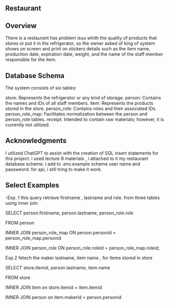 ## Restaurant
## Overview
There is a restaurant has problem isuu whith the quality of products that stores or put it in the refrigerator, so the owner asked of king of system shows on screen and print on stickers details such as the item name, production date, expiration date, weight, and the name of the staff member responsible for the item.

## Database Schema
The system consists of six tables:

store: Represents the refrigerator or any kind of storage.
person: Contains the names and IDs of all staff members.
item: Represents the products stored in the store.
person_role: Contains roles and their associated IDs.
person_role_map: Facilitates normalization between the person and person_role tables.
receipt: Intended to contain raw materials; however, it is currently not utilized.
## Acknowledgments
I utilized ChatGPT to assist with the creation of SQL insert statements for this project.
i used lecture 8 materials , i attached to it my restaurant database scheme.
i add to .env.example scheme user name and passweord.
for api, i still tring to make it work.
## Select Examples
-Exp. 1
this query retrieve firstname , lastname and role. from three tables using inner join:

SELECT person.firstname, person.lastname,
person_role.role

FROM person

INNER JOIN person_role_map ON person.personid = person_role_map.personid

INNER JOIN person_role ON person_role.roleid = person_role_map.roleid;

Exp.2
fetech the maker lastname, item name , for items stored in store

SELECT store.itemid, person.lastname, item.name

FROM store

INNER JOIN item on store.itemid = item.itemid

INNER JOIN person on item.makerid = person.personid
